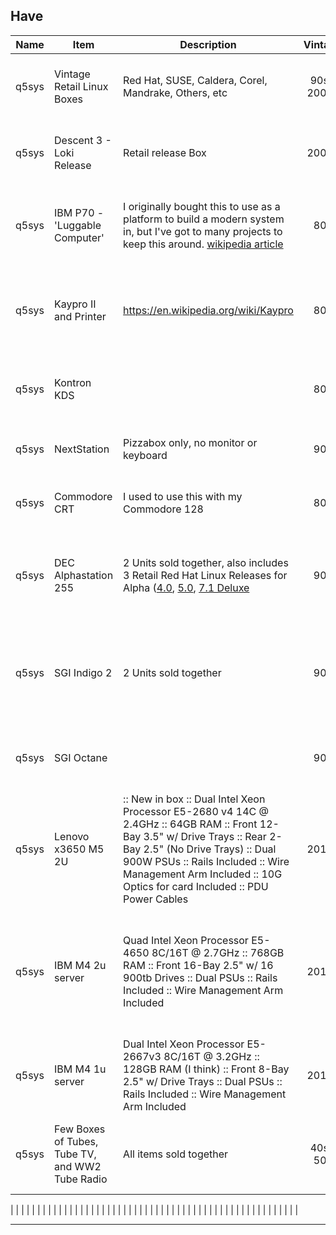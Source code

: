 
## Have

| Name | Item | Description | Vintage | Number | Value | Photo | Interest |
|------|------|-------------|:--------:|:--------:|-------:|-------|----------|
|   q5sys | Vintage Retail Linux Boxes  | Red Hat, SUSE, Caldera, Corel, Mandrake, Others, etc  | 90s-2000s  | 31  | 25 bars of Gold-Pressed-Latinum each  | [Photos](https://github.com/q5sys/2025-Southeast-Linuxfest-Swapfest/tree/main/photos/retail_boxes)  | Bradley - Debian Box  |
|   q5sys | Descent 3 - Loki Release  | Retail release Box  | 2000s  | 1  | 25 bars of Gold-Pressed-Latinum each  | [Photo](https://github.com/q5sys/2025-Southeast-Linuxfest-Swapfest/blob/main/photos/IMG_20250305_222315_591.jpg)  |   |
|   q5sys | IBM P70 - 'Luggable Computer'  | I originally bought this to use as a platform to build a modern system in, but I've got to many projects to keep this around. [wikipedia article](https://en.wikipedia.org/wiki/IBM_PS/2_Model_70#Portable_model)  | 80s  | 1  | 200 bars of Gold-Pressed-Latinum  | [Video](https://www.youtube.com/watch?v=EhwYQFWoSvU) [Photo1](https://github.com/q5sys/2025-Southeast-Linuxfest-Swapfest/blob/main/photos/IMG_20250307_132711540.jpg) [Photo2](https://github.com/q5sys/2025-Southeast-Linuxfest-Swapfest/blob/main/photos/IMG_20250307_132725989.jpg) [Photo3](https://github.com/q5sys/2025-Southeast-Linuxfest-Swapfest/blob/main/photos/IMG_20250307_132732682.jpg) [Photo4](https://github.com/q5sys/2025-Southeast-Linuxfest-Swapfest/blob/main/photos/IMG_20250307_132751626.jpg) [Photo5](https://github.com/q5sys/2025-Southeast-Linuxfest-Swapfest/blob/main/photos/IMG_20250307_132837626.jpg) |   |
|   q5sys   |  Kaypro II and Printer    |  https://en.wikipedia.org/wiki/Kaypro           |  80s  |  1     |  300 Bars of Gold-Pressed-Latinum     |   [Photo1](https://github.com/q5sys/2025-Southeast-Linuxfest-Swapfest/blob/main/photos/IMG_20250307_133030765_HDR.jpg) [Photo2](https://github.com/q5sys/2025-Southeast-Linuxfest-Swapfest/blob/main/photos/IMG_20250307_133045074_HDR.jpg) [Photo3](https://github.com/q5sys/2025-Southeast-Linuxfest-Swapfest/blob/main/photos/IMG_20250307_133123156.jpg) [Photo4](https://github.com/q5sys/2025-Southeast-Linuxfest-Swapfest/blob/main/photos/IMG_20250307_133125917.jpg) [Photo5](https://github.com/q5sys/2025-Southeast-Linuxfest-Swapfest/blob/main/photos/IMG_20250307_133750861.jpg) [Photo6](https://github.com/q5sys/2025-Southeast-Linuxfest-Swapfest/blob/main/photos/IMG_20250307_133757805.jpg) [Photo7](https://github.com/q5sys/2025-Southeast-Linuxfest-Swapfest/blob/main/photos/IMG_20250307_133809763_HDR.jpg)    |          |
|   q5sys   |  Kontron KDS    |         |  80s  |   1     |  200 Bars of Gold-Pressed-Latinum    | [Photo](https://github.com/q5sys/2025-Southeast-Linuxfest-Swapfest/blob/main/photos/photo_2025-02-03_11-12-22.jpg) [Photo1](https://github.com/q5sys/2025-Southeast-Linuxfest-Swapfest/blob/main/photos/IMG_20250307_133520146_HDR.jpg) [Photo2](https://github.com/q5sys/2025-Southeast-Linuxfest-Swapfest/blob/main/photos/IMG_20250307_133526777_HDR.jpg) [Photo3](https://github.com/q5sys/2025-Southeast-Linuxfest-Swapfest/blob/main/photos/IMG_20250307_133551077.jpg) [Photo4](https://github.com/q5sys/2025-Southeast-Linuxfest-Swapfest/blob/main/photos/IMG_20250307_133631538_HDR.jpg)     |          |
|   q5sys   |  NextStation    |  Pizzabox only, no monitor or keyboard           |    90s    |  1  | 100 Bars of Gold-Pressed-Latinum    |  [Photo1](https://github.com/q5sys/2025-Southeast-Linuxfest-Swapfest/blob/main/photos/IMG_20250307_132840797.jpg) [Photo2](https://github.com/q5sys/2025-Southeast-Linuxfest-Swapfest/blob/main/photos/IMG_20250307_132846057.jpg) [Photo3](https://github.com/q5sys/2025-Southeast-Linuxfest-Swapfest/blob/main/photos/IMG_20250307_132853262.jpg)     |          |
|   q5sys   |  Commodore CRT    |  I used to use this with my Commodore 128   |    80s    |  1  | 200 Bars of Gold-Pressed-Latinum    |  [Photo](https://github.com/q5sys/2025-Southeast-Linuxfest-Swapfest/blob/main/photos/IMG_20250307_152640508.jpg)     | Bradley         |
|   q5sys | DEC Alphastation 255 | 2 Units sold together, also includes 3 Retail Red Hat Linux Releases for Alpha ([4.0](https://github.com/q5sys/2025-Southeast-Linuxfest-Swapfest/blob/main/photos/retail_boxes/Red%20Hat%20Linux%204.0%20Alpha.jpg), [5.0](https://github.com/q5sys/2025-Southeast-Linuxfest-Swapfest/blob/main/photos/retail_boxes/Red%20Hat%20Linux%205.0%20alpha.jpg), [7.1 Deluxe](https://github.com/q5sys/2025-Southeast-Linuxfest-Swapfest/blob/main/photos/retail_boxes/Red%20hat%20Linux%207.1%20Alpha%20Deluxe.jpg)  | 90s  | 2  | 2000 Bars of Gold-Pressed-Latinum for entire package  | [Photo1](https://github.com/q5sys/2025-Southeast-Linuxfest-Swapfest/blob/main/photos/IMG_20250307_132349819.jpg) [Photo2](https://github.com/q5sys/2025-Southeast-Linuxfest-Swapfest/blob/main/photos/IMG_20250307_132357070.jpg) [Photo3](https://github.com/q5sys/2025-Southeast-Linuxfest-Swapfest/blob/main/photos/IMG_20250307_132407328_HDR.jpg) [Photo4](https://github.com/q5sys/2025-Southeast-Linuxfest-Swapfest/blob/main/photos/IMG_20250307_132502959.jpg) [Photo5](https://github.com/q5sys/2025-Southeast-Linuxfest-Swapfest/blob/main/photos/IMG_20250307_132511524.jpg) [Photo6](https://github.com/q5sys/2025-Southeast-Linuxfest-Swapfest/blob/main/photos/IMG_20250307_132523446_HDR.jpg)  |   |
|   q5sys | SGI Indigo 2  | 2 Units sold together  | 90s  | 2  | 600 Bars of Gold-Pressed-Latinum  | [Photo1](https://github.com/q5sys/2025-Southeast-Linuxfest-Swapfest/blob/main/photos/IMG_20250307_131952452_HDR.jpg) [Photo2](https://github.com/q5sys/2025-Southeast-Linuxfest-Swapfest/blob/main/photos/IMG_20250307_131957321.jpg) [Photo3](https://github.com/q5sys/2025-Southeast-Linuxfest-Swapfest/blob/main/photos/IMG_20250307_132007103_HDR.jpg) [Photo4](https://github.com/q5sys/2025-Southeast-Linuxfest-Swapfest/blob/main/photos/IMG_20250307_132011775.jpg) [Photo5](https://github.com/q5sys/2025-Southeast-Linuxfest-Swapfest/blob/main/photos/IMG_20250307_132040604_HDR.jpg) [Photo6](https://github.com/q5sys/2025-Southeast-Linuxfest-Swapfest/blob/main/photos/IMG_20250307_132044187.jpg) [Photo7](https://github.com/q5sys/2025-Southeast-Linuxfest-Swapfest/blob/main/photos/IMG_20250307_132050041.jpg) [Photo8](https://github.com/q5sys/2025-Southeast-Linuxfest-Swapfest/blob/main/photos/IMG_20250307_132052975.jpg)  |   |
|   q5sys | SGI Octane  |   | 90s  | 1  | 500 Bars of Gold-Pressed-Latinum  | [Photo2](https://github.com/q5sys/2025-Southeast-Linuxfest-Swapfest/blob/main/photos/IMG_20250307_131829782_HDR.jpg) [Photo2](https://github.com/q5sys/2025-Southeast-Linuxfest-Swapfest/blob/main/photos/IMG_20250307_131836454.jpg) [Photo3](https://github.com/q5sys/2025-Southeast-Linuxfest-Swapfest/blob/main/photos/IMG_20250307_131846492_HDR.jpg) [Photo4](https://github.com/q5sys/2025-Southeast-Linuxfest-Swapfest/blob/main/photos/IMG_20250307_131857044_HDR.jpg) [Photo5](https://github.com/q5sys/2025-Southeast-Linuxfest-Swapfest/blob/main/photos/IMG_20250307_131901458_HDR.jpg)  |   |
|   q5sys |  Lenovo x3650 M5 2U  | :: New in box :: Dual Intel Xeon Processor E5-2680 v4 14C @ 2.4GHz :: 64GB RAM :: Front 12-Bay 3.5" w/ Drive Trays :: Rear 2-Bay 2.5" (No Drive Trays) :: Dual 900W PSUs :: Rails Included :: Wire Management Arm Included :: 10G Optics for card Included :: PDU Power Cables    | 2010s  | 1  | 600 bars of Gold-Pressed-Latinum  | [Photo 1](https://github.com/q5sys/2025-Southeast-Linuxfest-Swapfest/blob/main/photos/photo_2024-07-23_13-37-53-2.jpg) [Photo 2](https://github.com/q5sys/2025-Southeast-Linuxfest-Swapfest/blob/main/photos/photo_2024-07-23_13-37-53-3.jpg) [Photo 3](https://github.com/q5sys/2025-Southeast-Linuxfest-Swapfest/blob/main/photos/photo_2024-07-23_13-37-53.jpg) [Stock Photo](https://lenovopress.lenovo.com/assets/images/LP0068/x3650M5-12x35-Front.png)  |   |
|   q5sys | IBM M4 2u server  | Quad Intel Xeon Processor E5-4650 8C/16T @ 2.7GHz :: 768GB RAM :: Front 16-Bay 2.5" w/ 16 900tb Drives :: Dual PSUs :: Rails Included :: Wire Management Arm Included   | 2010s  | 1  |  500 bars of Gold-Pressed-Latinum | [Photo 1](https://github.com/q5sys/2025-Southeast-Linuxfest-Swapfest/blob/main/photos/IMG_20250313_093550742.jpg) [Photo 2](https://github.com/q5sys/2025-Southeast-Linuxfest-Swapfest/blob/main/photos/IMG_20250313_093559057.jpg) [Photo 3](https://github.com/q5sys/2025-Southeast-Linuxfest-Swapfest/blob/main/photos/IMG_20250313_093625329.jpg) [Photo 4](https://github.com/q5sys/2025-Southeast-Linuxfest-Swapfest/blob/main/photos/IMG_20250313_093644422.jpg) [Photo 5](https://github.com/q5sys/2025-Southeast-Linuxfest-Swapfest/blob/main/photos/IMG_20250313_093747891.jpg)  |   |
|   q5sys | IBM M4 1u server  | Dual Intel Xeon Processor E5-2667v3 8C/16T @ 3.2GHz :: 128GB RAM (I think) :: Front 8-Bay 2.5" w/ Drive Trays :: Dual PSUs :: Rails Included :: Wire Management Arm Included  | 2010s  | 1  | 200 Bars of Gold-Pressed-Latinum  | [Photo 1](https://github.com/q5sys/2025-Southeast-Linuxfest-Swapfest/blob/main/photos/IMG_20250313_093958479.jpg)  |   |
|   q5sys | Few Boxes of Tubes, Tube TV, and WW2 Tube Radio | All items sold together  | 40s-50s  | 1  | 500 Bars of Gold-Pressed-Latinum for entire package  | [Photo1](https://github.com/q5sys/2025-Southeast-Linuxfest-Swapfest/blob/main/photos/photo_2022-09-22_18-07-27.jpg) [Photo2](https://github.com/q5sys/2025-Southeast-Linuxfest-Swapfest/blob/main/photos/photo_2022-09-22_18-07-37.jpg) [Photo3](https://github.com/q5sys/2025-Southeast-Linuxfest-Swapfest/blob/main/photos/photo_2025-04-06_14-26-46.jpg) [Photo4](https://github.com/q5sys/2025-Southeast-Linuxfest-Swapfest/blob/main/photos/photo_2025-05-27_22-38-45) [Photo5](https://github.com/q5sys/2025-Southeast-Linuxfest-Swapfest/blob/main/photos/photo_2025-05-27_22-38-50.jpg) |   |

|   |   |   |   |   |   |   |   |
|   |   |   |   |   |   |   |   |
|   |   |   |   |   |   |   |   |
|   |   |   |   |   |   |   |   |
|   |   |   |   |   |   |   |   |
|   |   |   |   |   |   |   |   |

***
